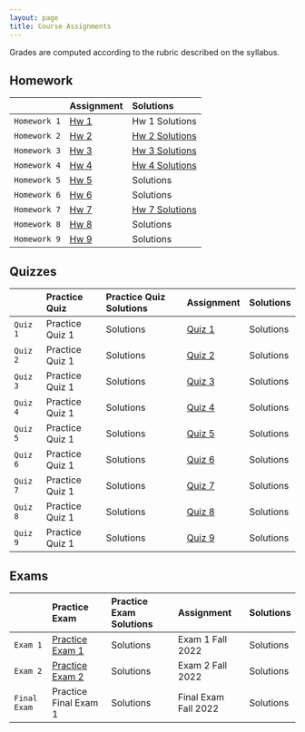 ```yaml
---
layout: page
title: Course Assignments
---
```


Grades are computed according to the rubric described on the syllabus.

## Homework

|             | Assignment | Solutions  |
|:------------|:-----------|:-----------|
| `Homework 1`| <a href = "{{ site.baseurl }}/CourseMaterials/Homework/Hw_1_FALL_2022.pdf">Hw 1</a> | Hw 1 Solutions |
| `Homework 2`| <a href = "{{ site.baseurl }}/CourseMaterials/Homework/Hw_2_FALL_2022.pdf">Hw 2</a> | <a href = "{{ site.baseurl }}/CourseMaterials/Homework/Hw_2_Solutions_FALL_2022.pdf">Hw 2 Solutions</a> |
| `Homework 3`| <a href = "{{ site.baseurl }}/CourseMaterials/Homework/Hw_3_FALL_2022.pdf">Hw 3</a> | <a href = "{{ site.baseurl }}/CourseMaterials/Homework/Hw_3_Solutions_FALL_2022.pdf">Hw 3 Solutions</a> |
| `Homework 4`| <a href = "{{ site.baseurl }}/CourseMaterials/Homework/Hw_4_FALL_2022.pdf">Hw 4</a> | <a href = "{{ site.baseurl }}/CourseMaterials/Homework/Hw_4_Solutions_FALL_2022.pdf">Hw 4 Solutions</a> |
| `Homework 5`| <a href = "{{ site.baseurl }}/CourseMaterials/Homework/Hw_5_FALL_2022.pdf">Hw 5</a> | Solutions  |
| `Homework 6`| <a href = "{{ site.baseurl }}/CourseMaterials/Homework/Hw_6_FALL_2022.pdf">Hw 6</a> | Solutions  |
| `Homework 7`| <a href = "{{ site.baseurl }}/CourseMaterials/Homework/Hw_7_FALL_2022.pdf">Hw 7</a> | <a href = "{{ site.baseurl }}/CourseMaterials/Homework/Hw-7-SolutionsFALL2022.pdf">Hw 7 Solutions</a> |
| `Homework 8`| <a href = "{{ site.baseurl }}/CourseMaterials/Homework/Hw_8_FALL_2022.pdf">Hw 8</a> | Solutions  |
| `Homework 9`| <a href = "{{ site.baseurl }}/CourseMaterials/Homework/Hw_9_FALL_2022.pdf">Hw 9</a> | Solutions  |

## Quizzes

|          | Practice Quiz | Practice Quiz Solutions | Assignment | Solutions |
|:---------|:--------------|:------------------------|:-----------|:----------|
| `Quiz 1` | Practice Quiz 1 | Solutions | <a href = "{{ site.baseurl }}/CourseMaterials/Quiz/Quiz_1_FALL_2022.pdf">Quiz 1</a> | Solutions |
| `Quiz 2` | Practice Quiz 1 | Solutions | <a href = "{{ site.baseurl }}/CourseMaterials/Quiz/Quiz_2_FALL_2022.pdf">Quiz 2</a> | Solutions |
| `Quiz 3` | Practice Quiz 1 | Solutions | <a href = "{{ site.baseurl }}/CourseMaterials/Quiz/Quiz_3_FALL_2022.pdf">Quiz 3</a> | Solutions |
| `Quiz 4` | Practice Quiz 1 | Solutions | <a href = "{{ site.baseurl }}/CourseMaterials/Quiz/Quiz_4_FALL_2022.pdf">Quiz 4</a> | Solutions |
| `Quiz 5` | Practice Quiz 1 | Solutions | <a href = "{{ site.baseurl }}/CourseMaterials/Quiz/Quiz_5_FALL_2022.pdf">Quiz 5</a> | Solutions |
| `Quiz 6` | Practice Quiz 1 | Solutions | <a href = "{{ site.baseurl }}/CourseMaterials/Quiz/Quiz_6_FALL_2022.pdf">Quiz 6</a> | Solutions |
| `Quiz 7` | Practice Quiz 1 | Solutions | <a href = "{{ site.baseurl }}/CourseMaterials/Quiz/Quiz_7_FALL_2022.pdf">Quiz 7</a> | Solutions |
| `Quiz 8` | Practice Quiz 1 | Solutions | <a href = "{{ site.baseurl }}/CourseMaterials/Quiz/Quiz_8_FALL_2022.pdf">Quiz 8</a> | Solutions |
| `Quiz 9` | Practice Quiz 1 | Solutions | <a href = "{{ site.baseurl }}/CourseMaterials/Quiz/Quiz_9_FALL_2022.pdf">Quiz 9</a> | Solutions |

## Exams

|          | Practice Exam | Practice Exam Solutions | Assignment | Solutions |
|:---------|:--------------|:------------------------|:-----------|:----------|
| `Exam 1` | <a href = "{{ site.baseurl }}/CourseMaterials/Exams/Exam_1_Spring_2022.pdf">Practice Exam 1</a> | Solutions | Exam 1 Fall 2022  | Solutions |
| `Exam 2` | <a href = "{{ site.baseurl }}/CourseMaterials/Exams/Exam_2_Spring_2022.pdf">Practice Exam 2</a> | Solutions | Exam 2 Fall 2022  | Solutions |
| `Final Exam` | Practice Final Exam 1 | Solutions | Final Exam Fall 2022  | Solutions |